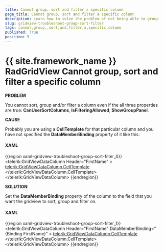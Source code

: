 ```yaml
---
title: Cannot group, sort and filter a specific column
page_title: Cannot group, sort and filter a specific column
description: Learn how to solve the problem of not being able to group, sort and filter a specific column within RadGridView - Telerik's {{ site.framework_name }} DataGrid.
slug: gridview-troubleshoot-group-sort-filter
tags: cannot,group,,sort,and,filter,a,specific,column
published: True
position: 5
---
```


# {{ site.framework_name }} RadGridView Cannot group, sort and filter a specific column

__PROBLEM__

You cannot sort, group and/or filter a column even if the all three properties are true: __CanUserSortColumns__, __IsFilteringAllowed__, __ShowGroupPanel__.



__CAUSE__

Probably you are using a __CellTemplate__ for that particular column and you have not specified the __DataMemberBinding__ property of it like this:

#### __XAML__

{{region xaml-gridview-troubleshoot-group-sort-filter_0}}
	<telerik:GridViewDataColumn Header="FirstName" >
	    <telerik:GridViewDataColumn.CellTemplate>
	        <DataTemplate>
	            <TextBlock Text="{Binding FirstName}" />
	        </DataTemplate>
	    </telerik:GridViewDataColumn.CellTemplate>
	</telerik:GridViewDataColumn>
{{endregion}}

__SOLUTION__

Set the __DataMemberBinding__ property of the column to the field that you want the gridview to sort, group and filter on.

#### __XAML__

{{region xaml-gridview-troubleshoot-group-sort-filter_1}}
	<telerik:GridViewDataColumn Header="FirstName" DataMemberBinding="{Binding FirstName}" >
	    <telerik:GridViewDataColumn.CellTemplate>
	        <DataTemplate>
	            <TextBlock Text="{Binding FirstName}" />
	        </DataTemplate>
	    </telerik:GridViewDataColumn.CellTemplate>
	</telerik:GridViewDataColumn>
{{endregion}}


